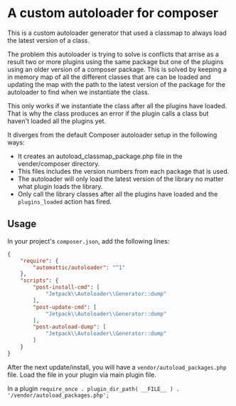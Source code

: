 A custom autoloader for composer
=====================================

This is a custom autoloader generator that used a classmap to always load the latest version of a class.

The problem this autoloader is trying to solve is conflicts that arrise as a result two or more plugins using the same package 
but one of the plugins  using an older version of a composer package. This is solved by keeping a in memory map of all 
the different classes that are can be loaded and updating the map with the path to the latest version of the package 
for the autoloader to find when we instantiate the class.

This only works if we instantiate the class after all the plugins have loaded. That is why the class produces an error 
if the plugin calls a class but haven't loaded all the plugins yet. 

It diverges from the default Composer autoloader setup in the following ways:

* It creates an autoload_classmap_package.php file in the vender/composer directory.
* This files includes the version numbers from each package that is used. 
* The autoloader will only load the latest version of the library no matter what plugin loads the library. 
* Only call the library classes after all the plugins have loaded and the `plugins_loaded` action has fired. 

Usage
-----

In your project's `composer.json`, add the following lines:

```json
{
    "require": {
        "automattic/autoloader": "^1"
    },
    "scripts": {
        "post-install-cmd": [
            "Jetpack\\Autoloader\\Generator::dump"
        ],
        "post-update-cmd": [
            "Jetpack\\Autoloader\\Generator::dump"
        ],
        "post-autoload-dump": [
            "Jetpack\\Autoloader\\Generator::dump"
        ]
    }
}
```

After the next update/install, you will have a `vendor/autoload_packages.php` file. 
Load the file in your plugin via main plugin file.

In a plugin
`require_once . plugin_dir_path( __FILE__ ) . '/vendor/autoload_packages.php';`
